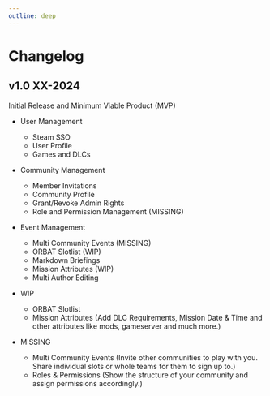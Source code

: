 ```yaml
---
outline: deep
---
```


# Changelog

## v1.0 XX-2024

Initial Release and Minimum Viable Product (MVP)

- User Management
  - Steam SSO
  - User Profile
  - Games and DLCs
- Community Management
  - Member Invitations
  - Community Profile
  - Grant/Revoke Admin Rights
  - Role and Permission Management (MISSING)
- Event Management
  - Multi Community Events (MISSING)
  - ORBAT Slotlist (WIP)
  - Markdown Briefings
  - Mission Attributes (WIP)
  - Multi Author Editing

- WIP
  - ORBAT Slotlist
  - Mission Attributes (Add DLC Requirements, Mission Date & Time and other attributes like mods, gameserver and much more.)

- MISSING
  - Multi Community Events (Invite other communities to play with you. Share individual slots or whole teams for them to sign up to.)
  - Roles & Permissions (Show the structure of your community and assign permissions accordingly.)
